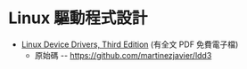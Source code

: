 # Linux 驅動程式設計

* [Linux Device Drivers, Third Edition](https://lwn.net/Kernel/LDD3/) (有全文 PDF 免費電子檔)
    * 原始碼 -- https://github.com/martinezjavier/ldd3
